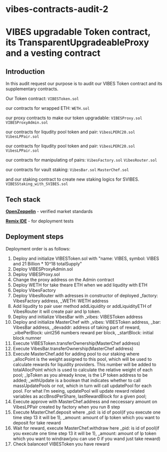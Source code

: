 # vibes-contracts-audit-2

# VIBES upgradable Token contract, its TransparentUpgradeableProxy and a vesting contract

## Introduction

In this audit request our purpose is to audit our VIBES Token contract and its supplementary contracts.

Our Token contract:
`VIBESToken.sol`

our contracts for wrapped ETH:
`WETH.sol`

our proxy contracts to make our token upgradable:
`VIBESProxy.sol`
`VIBESProxyAdmin.sol`

our contracts for liqudity pool token and pair:
`VibesLPERC20.sol`
`VibesLPPair.sol`


our contracts for liqudity pool token and pair:
`VibesLPERC20.sol`
`VibesLPPair.sol`

our contracts for manipulating of pairs:
`VibesFactory.sol`
`VibesRouter.sol`

our contracts for vault staking:
`VibesBar.sol`
`MasterChef.sol`

and our staking contract to create new staking logics for SVIBES.
`VIBESStaking_with_SVIBES.sol`

## Tech stack

[**OpenZeppelin**](https://openzeppelin.com/) - verified market standards

[**Remix IDE**](https://remix.ethereum.org/) - for deployment tests

## Deployment steps

Deployment order is as follows:

1. Deploy and initialize VIBESToken.sol with "name: VIBES, symbol: VIBES and 21 Billion * 10^18 totalSupply"
2. Deploy VIBESProxyAdmin.sol
3. Deploy VIBESProxy.sol
4. Change the proxy address on the Admin contract
5. Deploy WETH for take theare ETH when we add liqudity with ETH
6. Deploy VibesFactory
7. Deploy VibesRouter with adresses in constructor of deployed _factory: VibesFactory address, _WETH: WETH address 
8. Add liqudity to pair user method addLiquidity or addLiquidityETH of VibesRouter it will create pair and lp token.
9. Deploy and initialize VibesBar with _vibes: VIBESToken address
10. Deploy and initialize MasterChef with _vibes: VIBESToken address, _bar: VibesBar address, _devaddr: address of taking part of reward, _vibePerBlock: uint256 numbers reward per block, _startBlock: initial block numner
11. Execute VIBESToken.transferOwnership(MasterChef address)
12. Execute VibesBar.transferOwnership(MasterChef address)
13. Execute MasterChef.add for adding pool to our staking where _allocPoint is the weight assigned to this pool, which will be used to calculate rewards for liquidity providers. This number will be added to totalAllocPoint which is used to calculate the relative weight of each pool; _lpToken as you already know, is the LP token address to be added; _withUpdate is a boolean that indicates whether to call massUpdatePools or not, which in turn will call updatePool for each pool. For what I’m seeing, updatePool will update reward related variables as accBnsdPerShare, lastRewardBlock for a given pool;
14. Execute approve with MasterChef.address and neccessary amount on VibesLPPair created by factory when you run 8 step
15. Execute MasterChef.deposit where _pid: is id of pool(if you execute one time step 13 it will be 1), _amount: amount of lp token which you want to deposit for take reward
16. Wait for reward, execute MasterChef.withdraw here _pid: is id of pool(if you execute one time step 13 it will be 1), _amount: amount of lp token which you want to windraw(you can use 0 if you wand just take reward)
17. Check balanceof VIBESToken you have reward


